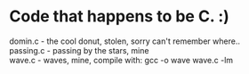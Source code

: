 # Code that happens to be C. :)


domin.c - the cool donut, stolen, sorry can't remember where..  
passing.c - passing by the stars, mine  
wave.c - waves, mine, compile with: gcc -o wave wave.c -lm  

